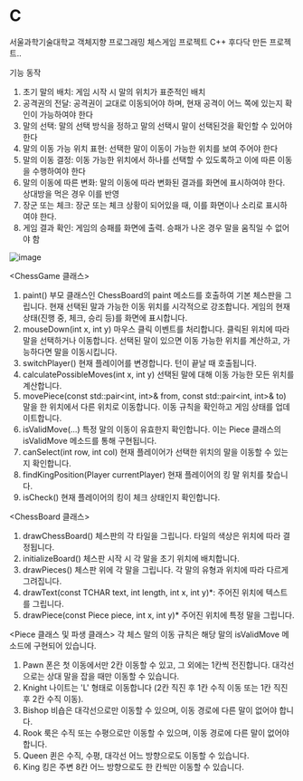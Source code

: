 # C
서울과학기술대학교 객체지향 프로그래밍 체스게임 프로젝트
C++ 
후다닥 만든 프로젝트..

기능 동작
1. 초기 말의 배치: 게임 시작 시 말의 위치가 표준적인 배치
2. 공격권의 전달: 공격권이 교대로 이동되어야 하며, 현재 공격이 어느 쪽에 있는지 확인이 가능하여야 한다
3. 말의 선택: 말의 선택 방식을 정하고 말의 선택시 말이 선택된것을 확인할 수 있어야 한다
4. 말의 이동 가능 위치 표현: 선택한 말이 이동이 가능한 위치를 보여 주어야 한다
5. 말의 이동 결정: 이동 가능한 위치에서 하나를 선택할 수 있도록하고 이에 따른 이동을 수행하여야 한다
6. 말의 이동에 따른 변화: 말의 이동에 따라 변화된 결과를 화면에 표시하여야 한다. 상대방을 먹은 경우 이를 반영
7. 장군 또는 체크: 장군 또는 체크 상황이 되어있을 때, 이를 화면이나 소리로 표시하여야 한다.
8. 게임 결과 확인: 게임의 승패를 화면에 출력. 승패가 나온 경우 말을 움직일 수 없어야 함

![image](https://github.com/foodinsect/C/assets/36304709/17703b38-441b-4f6a-a38e-f9c21cef1532)


<ChessGame 클래스>
1.	paint()
    부모 클래스인 ChessBoard의 paint 메소드를 호출하여 기본 체스판을 그립니다.
    현재 선택된 말과 가능한 이동 위치를 시각적으로 강조합니다.
    게임의 현재 상태(진행 중, 체크, 승리 등)를 화면에 표시합니다.
2.	mouseDown(int x, int y)
    마우스 클릭 이벤트를 처리합니다. 클릭된 위치에 따라 말을 선택하거나 이동합니다.
    선택된 말이 있으면 이동 가능한 위치를 계산하고, 가능하다면 말을 이동시킵니다.
3.	switchPlayer()
    현재 플레이어를 변경합니다. 턴이 끝날 때 호출됩니다.
4.	calculatePossibleMoves(int x, int y)
    선택된 말에 대해 이동 가능한 모든 위치를 계산합니다.
5.	movePiece(const std::pair<int, int>& from, const std::pair<int, int>& to)
    말을 한 위치에서 다른 위치로 이동합니다. 이동 규칙을 확인하고 게임 상태를 업데이트합니다.
6.	isValidMove(...)
    특정 말의 이동이 유효한지 확인합니다. 이는 Piece 클래스의 isValidMove 메소드를 통해 구현됩니다.
7.	canSelect(int row, int col)
    현재 플레이어가 선택한 위치의 말을 이동할 수 있는지 확인합니다.
8.	findKingPosition(Player currentPlayer)
    현재 플레이어의 킹 말 위치를 찾습니다.
9.	isCheck()
    현재 플레이어의 킹이 체크 상태인지 확인합니다.

<ChessBoard 클래스>
1.	drawChessBoard()
    체스판의 각 타일을 그립니다. 타일의 색상은 위치에 따라 결정됩니다.
2.	initializeBoard()
    체스판 시작 시 각 말을 초기 위치에 배치합니다.
3.	drawPieces()
    체스판 위에 각 말을 그립니다. 각 말의 유형과 위치에 따라 다르게 그려집니다.
4.	drawText(const TCHAR text, int length, int x, int y)*:  주어진 위치에 텍스트를 그립니다.
5.	drawPiece(const Piece piece, int x, int y)*
    주어진 위치에 특정 말을 그립니다.
  	
<Piece 클래스 및 파생 클래스>
  각 체스 말의 이동 규칙은 해당 말의 isValidMove 메소드에 구현되어 있습니다.
1.	Pawn
    폰은 첫 이동에서만 2칸 이동할 수 있고, 그 외에는 1칸씩 전진합니다. 대각선으로는 상대 말을 잡을 때만 이동할 수 있습니다.
2.	Knight
    나이트는 'L' 형태로 이동합니다 (2칸 직진 후 1칸 수직 이동 또는 1칸 직진 후 2칸 수직 이동).
3.	Bishop
    비숍은 대각선으로만 이동할 수 있으며, 이동 경로에 다른 말이 없어야 합니다.
4.	Rook
    룩은 수직 또는 수평으로만 이동할 수 있으며, 이동 경로에 다른 말이 없어야 합니다.
5.	Queen
    퀸은 수직, 수평, 대각선 어느 방향으로도 이동할 수 있습니다.
6.	King
    킹은 주변 8칸 어느 방향으로도 한 칸씩만 이동할 수 있습니다.
